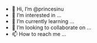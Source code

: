 - 👋 Hi, I’m @princesinu
- 👀 I’m interested in ...
- 🌱 I’m currently learning ...
- 💞️ I’m looking to collaborate on ...
- 📫 How to reach me ...

<!---
princesinu/princesinu is a ✨ special ✨ repository because its `README.md` (this file) appears on your GitHub profile.
You can click the Preview link to take a look at your changes.
--->

